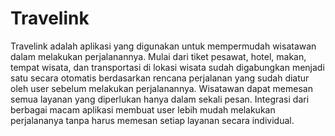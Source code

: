 # Travelink

Travelink adalah aplikasi yang digunakan untuk mempermudah wisatawan dalam melakukan perjalanannya. Mulai dari tiket pesawat, hotel, makan, tempat wisata, dan transportasi di lokasi wisata sudah digabungkan menjadi satu secara otomatis berdasarkan rencana perjalanan yang sudah diatur oleh user sebelum melakukan perjalanannya. Wisatawan dapat memesan semua layanan yang diperlukan hanya dalam sekali pesan. Integrasi dari berbagai macam aplikasi membuat user lebih mudah melakukan perjalananya tanpa harus memesan setiap layanan secara individual.
